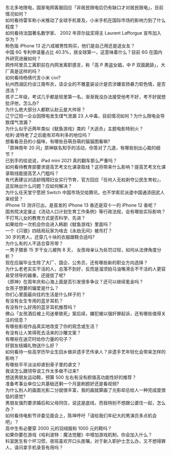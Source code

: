 东北多地限电，国家电网客服回应「非居民限电后仍有缺口才对居民限电」，目前情况如何？  
如何看待雷军称小米推动了全球手机普及，小米手机在国际市场的影响力到了什么程度？  
如何看待法国著名数学家、 2002 年菲尔兹奖得主 Laurent Lafforgue 宣布加入华为？  
粉色版 iPhone 13 近六成被男性购买，他们是自己用还是送女友？  
中国 6G 专利申请量占比 40.3%，居全球第一，这意味着什么？目前 6G 在国内外研究进展如何？  
网传阿里员工离职前在内网发离职感言，称「高 P 男盗女娼，中 P 双面跪舔」，大厂真是这样的吗？  
如何看待杨倩代言小米 civi?  
杭州西湖区约谈江南布衣，该企业的不雅童装设计是否涉嫌宣扬暴力软色情，是否违法？  
孩子二年级，考试几乎都是班里第一名，渐渐我没办法接受他考不好，考不好就想批评他，怎么办?  
为什么绝大部分人都默认赵云是大帅哥？  
辽宁辽阳一企业因限电发生煤气泄漏 23 人中毒，目前情况如何？为什么限电会导致煤气泄漏？  
为什么似乎近两年类似《鱿鱼游戏》类的「大逃杀」主题电影特别火？  
哈利·波特老了之后能有邓布利多的地位吗？  
想看看丑丑的小猫咪，有哪些丑萌丑萌的猫猫图看嘛?  
「原神周年 20 问」原神联名知乎的活动，你答对了几道，有哪些别出心裁的细节？  
已到手的给说说，iPad mini 2021 真的翻车那么严重吗？  
如何看待教育部要求提高艺考文化课录取线？这将带来什么影响？提高艺考文化课录取线能提高艺人门槛吗？  
有代表建议对适龄残障妇女实行节育，官方回应「任何人无权剥夺公民生育权」，这反映出什么问题？应如何解决？  
为什么任天堂宁愿把 Switch 中国市场交给腾讯，也不学索尼派遣中国通添田武人来经营？  
iPhone 13 测评已出，是首发的 iPhone 13 香还是双十一的 iPhone 12 香呢？  
国务院决定废止《流动人口计划生育工作条例》等行政法规，会有哪些实际影响？  
不打骂儿女的教育方式是否科学、先进？  
如果给你一次机会你会进入韩剧《鱿鱼游戏》里面吗？  
一个《只狼》四结局玩家为啥去《永劫无间》被吊打？  
30 岁的男人，还穿几十块的衣服跟鞋合适吗?  
为什么有的人不适合穿吊带？  
一男子猥亵 15 岁干女儿被拘 8 天， 女孩母亲认为处罚过轻，如何从法律角度分析？  
现在应届毕业生除了大厂、国企、公务员，还有哪些新的职业方向选择？  
为什么老老实实干活的人，总落不到好，反而是溜须拍马油嘴滑舌不干活的人更容易受领导的器重，还提拔了呢?  
《原神》在周年庆和心海上面是否引发很多争议？还可以继续氪金吗？  
女孩子想要的偏爱是什么？  
你们心里面最向往的生活是什么样子的？  
有没有女生专用的蓝牙耳机？  
有没有什么好用的蓝牙耳机推荐吗？  
佛山「女孩酒后被上司迷晕致死」案后续，嫌犯被以强奸罪起诉，还有哪些值得关注的信息？  
有哪些影视作品真实地改变了你的观念或生活？  
有没有让人笑得死去活来的沙雕文案？  
有哪些在迷茫时给你力量的句子？  
好朋友结婚礼物送什么好？  
如何看待一些高学历毕业生回乡做非遗手艺传承人？非遗手艺年轻化会带来怎样的影响？  
有哪些平平淡淡却虐到骨子里的虐文？  
我该怎么跟领导说工作太多做不过来?  
想送男朋友运动鞋，预算 500 左右有没有颜值高功能性好的推荐？  
准备考事业单位公共基础还剩一个月是刷题好还是看视频?  
为什么别人的画面光影二分就很丰富，我的画就算画了光影却总给人一种完成度很低的感觉?  
男朋友强烈要求婚后和父母同住，说这是底线，而我特别不想跟公婆住一起，怎么办？  
如何看待电影节评委见面会上，陈坤呼吁「请给我们年纪大的男演员多点机会吧」？  
高中生有必要穿 2000 元的羽绒服和 1000 元的鞋吗？  
如果你要在游戏《哈利波特：魔法觉醒》中增加游戏机制，你会加入什么？  
科室医生有个坏习惯，夜班喜欢开口头医嘱，对于新入职护士怎么办，又不想得罪人，请问拿手机录音有用吗？  
